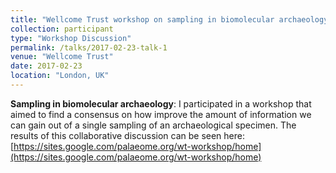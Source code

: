 ```yaml
---
title: "Wellcome Trust workshop on sampling in biomolecular archaeology"
collection: participant
type: "Workshop Discussion"
permalink: /talks/2017-02-23-talk-1
venue: "Wellcome Trust"
date: 2017-02-23
location: "London, UK"
---
```


**Sampling in biomolecular archaeology**: I participated in a workshop that aimed to find a consensus on how improve the amount of information we can gain out of a single sampling of an archaeological specimen. The results of this collaborative discussion can be seen here: [https://sites.google.com/palaeome.org/wt-workshop/home](https://sites.google.com/palaeome.org/wt-workshop/home)
